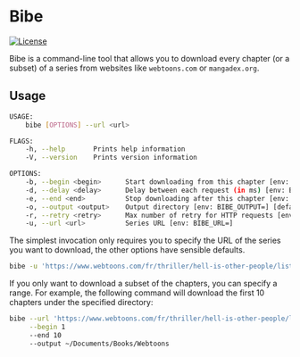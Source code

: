 # Bibe

[![License](https://img.shields.io/badge/License-BSD%203--Clause-blue.svg)](https://opensource.org/licenses/BSD-3-Clause)

Bibe is a command-line tool that allows you to download every chapter (or a
subset) of a series from websites like `webtoons.com` or `mangadex.org`.

## Usage

```bash
USAGE:
    bibe [OPTIONS] --url <url>

FLAGS:
    -h, --help       Prints help information
    -V, --version    Prints version information

OPTIONS:
    -b, --begin <begin>      Start downloading from this chapter [env: BIBE_BEGIN=]
    -d, --delay <delay>      Delay between each request (in ms) [env: BIBE_DELAY=] [default: 1000]
    -e, --end <end>          Stop downloading after this chapter [env: BIBE_END=]
    -o, --output <output>    Output directory [env: BIBE_OUTPUT=] [default: .]
    -r, --retry <retry>      Max number of retry for HTTP requests [env: BIBE_RETRY=] [default: 3]
    -u, --url <url>          Series URL [env: BIBE_URL=]
```

The simplest invocation only requires you to specify the URL of the series you
want to download, the other options have sensible defaults.

```bash
bibe -u 'https://www.webtoons.com/fr/thriller/hell-is-other-people/list?title_no=1841'
```

If you only want to download a subset of the chapters, you can specify a range.
For example, the following command will download the first 10 chapters under the
specified directory:

```bash
bibe --url 'https://www.webtoons.com/fr/thriller/hell-is-other-people/list?title_no=1841' \
     --begin 1
     --end 10
     --output ~/Documents/Books/Webtoons
```
